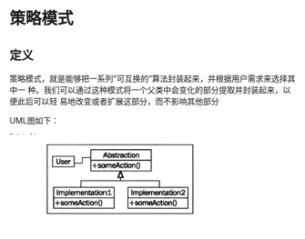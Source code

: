 # 策略模式

## 定义

策略模式，就是能够把一系列“可互换的”算法封装起来，并根据用户需求来选择其中一
种。我们可以通过这种模式将一个父类中会变化的部分提取并封装起来，以便此后可以轻
易地改变或者扩展这部分，而不影响其他部分

UML图如下：

![策略模式](./images/策略模式.PNG)
